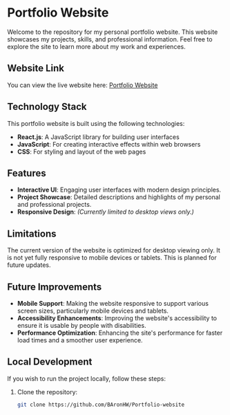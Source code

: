 # Portfolio Website

Welcome to the repository for my personal portfolio website. This website showcases my projects, skills, and professional information. Feel free to explore the site to learn more about my work and experiences.

## Website Link

You can view the live website here: [Portfolio Website](https://661891899b9d9f63f5959d24--stunning-cascaron-ff04dc.netlify.app/)

## Technology Stack

This portfolio website is built using the following technologies:

- **React.js**: A JavaScript library for building user interfaces
- **JavaScript**: For creating interactive effects within web browsers
- **CSS**: For styling and layout of the web pages

## Features

- **Interactive UI**: Engaging user interfaces with modern design principles.
- **Project Showcase**: Detailed descriptions and highlights of my personal and professional projects.
- **Responsive Design**: *(Currently limited to desktop views only.)*

## Limitations

The current version of the website is optimized for desktop viewing only. It is not yet fully responsive to mobile devices or tablets. This is planned for future updates.

## Future Improvements

- **Mobile Support**: Making the website responsive to support various screen sizes, particularly mobile devices and tablets.
- **Accessibility Enhancements**: Improving the website's accessibility to ensure it is usable by people with disabilities.
- **Performance Optimization**: Enhancing the site's performance for faster load times and a smoother user experience.

## Local Development

If you wish to run the project locally, follow these steps:

1. Clone the repository:
   ```bash
   git clone https://github.com/BAronHW/Portfolio-website


